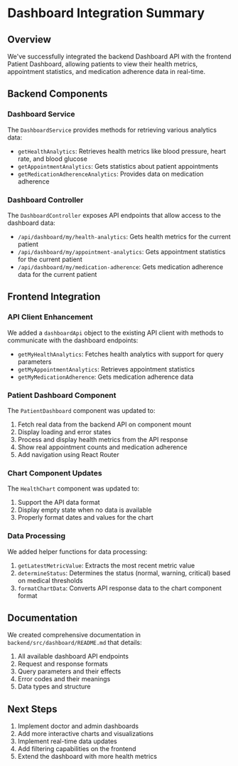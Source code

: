 # Dashboard Integration Summary

## Overview
We've successfully integrated the backend Dashboard API with the frontend Patient Dashboard, allowing patients to view their health metrics, appointment statistics, and medication adherence data in real-time.

## Backend Components

### Dashboard Service
The `DashboardService` provides methods for retrieving various analytics data:
- `getHealthAnalytics`: Retrieves health metrics like blood pressure, heart rate, and blood glucose
- `getAppointmentAnalytics`: Gets statistics about patient appointments
- `getMedicationAdherenceAnalytics`: Provides data on medication adherence

### Dashboard Controller
The `DashboardController` exposes API endpoints that allow access to the dashboard data:
- `/api/dashboard/my/health-analytics`: Gets health metrics for the current patient
- `/api/dashboard/my/appointment-analytics`: Gets appointment statistics for the current patient
- `/api/dashboard/my/medication-adherence`: Gets medication adherence data for the current patient

## Frontend Integration

### API Client Enhancement
We added a `dashboardApi` object to the existing API client with methods to communicate with the dashboard endpoints:
- `getMyHealthAnalytics`: Fetches health analytics with support for query parameters
- `getMyAppointmentAnalytics`: Retrieves appointment statistics
- `getMyMedicationAdherence`: Gets medication adherence data

### Patient Dashboard Component
The `PatientDashboard` component was updated to:
1. Fetch real data from the backend API on component mount
2. Display loading and error states
3. Process and display health metrics from the API response
4. Show real appointment counts and medication adherence
5. Add navigation using React Router

### Chart Component Updates
The `HealthChart` component was updated to:
1. Support the API data format
2. Display empty state when no data is available
3. Properly format dates and values for the chart

### Data Processing
We added helper functions for data processing:
1. `getLatestMetricValue`: Extracts the most recent metric value
2. `determineStatus`: Determines the status (normal, warning, critical) based on medical thresholds
3. `formatChartData`: Converts API response data to the chart component format

## Documentation
We created comprehensive documentation in `backend/src/dashboard/README.md` that details:
1. All available dashboard API endpoints
2. Request and response formats
3. Query parameters and their effects
4. Error codes and their meanings
5. Data types and structure

## Next Steps
1. Implement doctor and admin dashboards
2. Add more interactive charts and visualizations
3. Implement real-time data updates
4. Add filtering capabilities on the frontend
5. Extend the dashboard with more health metrics 
